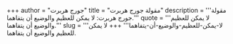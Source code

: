 +++
author = "جورج هربرت"
title = "مقولة جورج هربرت"
description = '''مقولة جورج هربرت: لا يمكن للعظيم والوضيع أن يتفاهما.'''
quote = '''لا يمكن للعظيم والوضيع أن يتفاهما.'''
slug = '''لا-يمكن-للعظيم-والوضيع-أن-يتفاهما'''
+++
لا يمكن للعظيم والوضيع أن يتفاهما.
